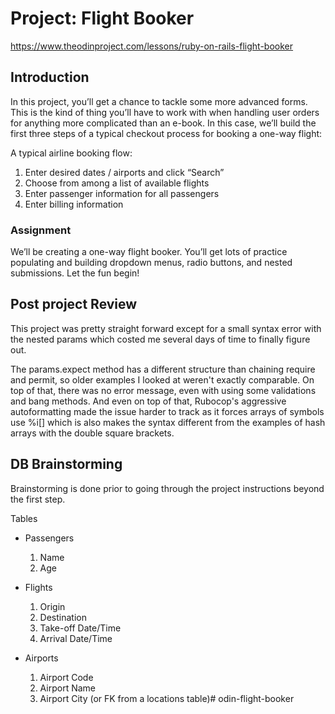 # Project: Flight Booker

https://www.theodinproject.com/lessons/ruby-on-rails-flight-booker

## Introduction

In this project, you’ll get a chance to tackle some more advanced forms. This is the kind of thing you’ll have to work with when handling user orders for anything more complicated than an e-book. In this case, we’ll build the first three steps of a typical checkout process for booking a one-way flight:

A typical airline booking flow:

1. Enter desired dates / airports and click “Search”
1. Choose from among a list of available flights
1. Enter passenger information for all passengers
1. Enter billing information

### Assignment

We’ll be creating a one-way flight booker. You’ll get lots of practice populating and building dropdown menus, radio buttons, and nested submissions. Let the fun begin!

## Post project Review

This project was pretty straight forward except for a small syntax error with the nested params which costed me several days of time to finally figure out.

The params.expect method has a different structure than chaining require and permit, so older examples I looked at weren't exactly comparable. On top of that, there was no error message, even with using some validations and bang methods. And even on top of that, Rubocop's aggressive autoformatting made the issue harder to track as it forces arrays of symbols use %i[] which is also makes the syntax different from the examples of hash arrays with the double square brackets.

## DB Brainstorming

Brainstorming is done prior to going through the project instructions beyond the first step.

Tables
- Passengers
    1. Name
    1. Age

- Flights
    1. Origin
    1. Destination
    1. Take-off Date/Time
    1. Arrival Date/Time

- Airports
    1. Airport Code
    1. Airport Name
    1. Airport City (or FK from a locations table)# odin-flight-booker
